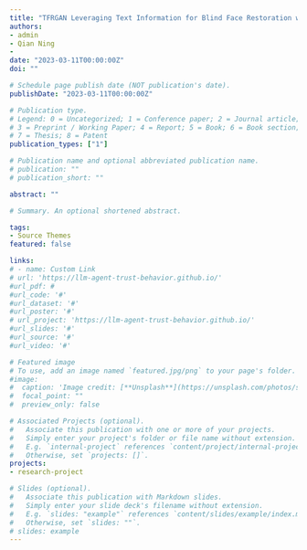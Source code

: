 ```yaml
---
title: "TFRGAN Leveraging Text Information for Blind Face Restoration with Extreme Degradation"
authors:
- admin
- Qian Ning
- 
date: "2023-03-11T00:00:00Z"
doi: ""

# Schedule page publish date (NOT publication's date).
publishDate: "2023-03-11T00:00:00Z"

# Publication type.
# Legend: 0 = Uncategorized; 1 = Conference paper; 2 = Journal article;
# 3 = Preprint / Working Paper; 4 = Report; 5 = Book; 6 = Book section;
# 7 = Thesis; 8 = Patent
publication_types: ["1"]

# Publication name and optional abbreviated publication name.
# publication: ""
# publication_short: ""

abstract: ""

# Summary. An optional shortened abstract.

tags:
- Source Themes
featured: false

links:
# - name: Custom Link
# url: 'https://llm-agent-trust-behavior.github.io/'
#url_pdf: #
#url_code: '#'
#url_dataset: '#'
#url_poster: '#'
# url_project: 'https://llm-agent-trust-behavior.github.io/'
#url_slides: '#'
#url_source: '#'
#url_video: '#'

# Featured image
# To use, add an image named `featured.jpg/png` to your page's folder. 
#image:
#  caption: 'Image credit: [**Unsplash**](https://unsplash.com/photos/s9CC2SKySJM)'
#  focal_point: ""
#  preview_only: false

# Associated Projects (optional).
#   Associate this publication with one or more of your projects.
#   Simply enter your project's folder or file name without extension.
#   E.g. `internal-project` references `content/project/internal-project/index.md`.
#   Otherwise, set `projects: []`.
projects:
- research-project

# Slides (optional).
#   Associate this publication with Markdown slides.
#   Simply enter your slide deck's filename without extension.
#   E.g. `slides: "example"` references `content/slides/example/index.md`.
#   Otherwise, set `slides: ""`.
# slides: example
---
```


<!-- {{% callout note %}}
Create your slides in Markdown - click the *Slides* button to check out the example.
{{% /callout %}} -->

<!-- At present, the paper has not yet been published, and relevant materials will not be displayed. -->
